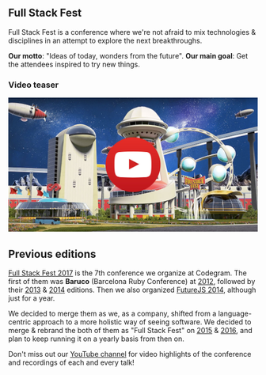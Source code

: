 ## Full Stack Fest

Full Stack Fest is a conference where we're not afraid to mix technologies & disciplines in an attempt to explore the next breakthroughs.

**Our motto**: "Ideas of today, wonders from the future". **Our main goal**: Get the attendees inspired to try new things.

### Video teaser

[![](/assets/video-teaser.jpg)](https://www.youtube.com/watch?v=vkYCDU6Xbms)

## Previous editions

[Full Stack Fest 2017](https://2017.fullstackfest.com) is the 7th conference we organize at Codegram. The first of them was **Baruco** \(Barcelona Ruby Conference\) at [2012](https://www.youtube.com/playlist?list=PLe9psSNJBf75BNEHA41k8SkGsssIF6A97), followed by their [2013](https://www.youtube.com/playlist?list=PLe9psSNJBf75GtwxHQzESHqSUgsS0Pv_N) & [2014](https://www.youtube.com/playlist?list=PLe9psSNJBf77DASjRJbHCjGvka_zuJcjz) editions. Then we also organized [FutureJS 2014](https://www.youtube.com/playlist?list=PLe9psSNJBf766JO_B2yHL_JtsfuVDyRR8), although just for a year.

We decided to merge them as we, as a company, shifted from a language-centric approach to a more holistic way of seeing software. We decided to merge & rebrand the both of them as "Full Stack Fest" on [2015](https://www.youtube.com/playlist?list=PLe9psSNJBf77PgzYZ2yId2RfUkd9_lMMr) & [2016](https://www.youtube.com/playlist?list=PLe9psSNJBf76DOOKMkDpyo_A5PfZk7JWc), and plan to keep running it on a yearly basis from then on.

Don't miss out our [YouTube channel](https://www.youtube.com/channel/UCwoOpKfkyCQHW562hXXQAGg/playlists) for video highlights of the conference and recordings of each and every talk!


